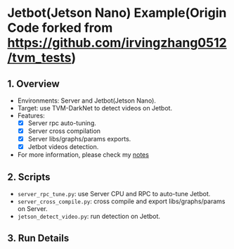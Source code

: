 # Jetbot(Jetson Nano) Example(Origin Code forked from https://github.com/irvingzhang0512/tvm_tests)

## 1. Overview
+ Environments: Server and Jetbot(Jetson Nano).
+ Target: use TVM-DarkNet to detect videos on Jetbot.
+ Features:
  + [x] Server rpc auto-tuning.
  + [x] Server cross compilation
  + [x] Server libs/graphs/params exports.
  + [x] Jetbot videos detection. 
+ For more information, please check my [notes](https://zhuanlan.zhihu.com/p/95742125)


## 2. Scripts
+ `server_rpc_tune.py`: use Server CPU and RPC to auto-tune Jetbot.
+ `server_cross_compile.py`: cross compile and export libs/graphs/params on Server.
+ `jetson_detect_video.py`: run detection on Jetbot.

## 3. Run Details
